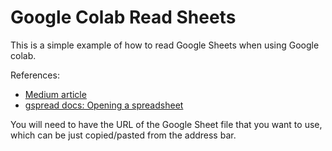 # Google Colab Read Sheets
This is a simple example of how to read Google Sheets when using Google colab. 

References:
- [Medium article](https://colab.research.google.com/corgiredirector?site=https%3A%2F%2Fmedium.com%2Fmlearning-ai%2Fhow-to-access-google-sheets-on-google-colaboratory-8766b3a0996f&link_redirector=1)
- [gspread docs: Opening a spreadsheet](https://docs.gspread.org/en/latest/user-guide.html#opening-a-spreadsheet)

You will need to have the URL of the Google Sheet file that you want to use, which can be just copied/pasted from the address bar.
